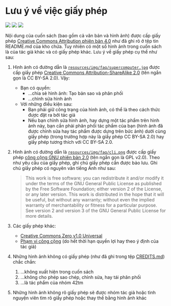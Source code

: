 Lưu ý về việc giấy phép
=======================

![](http://i.creativecommons.org/l/by/4.0/88x31.png)
![](http://i.creativecommons.org/l/by-sa/2.0/88x31.png)
![](http://mirrors.creativecommons.org/presskit/buttons/88x31/svg/cc-zero.svg)

Nội dung của cuốn sách (bao gồm cả văn bản và hình ảnh) được cấp giấy phép
[Creative Commons Attribution phiên bản 4.0][cc by 4.0 link] như đã ghi rõ ở
tệp tin README.md của kho chứa. Tuy nhiên có một số hình ảnh trong cuốn sách là
của tác giả khác và có giấy phép khác. Lưu ý về giấy phép cụ thể như sau:

1. Hình ảnh có đường dẫn là [`resources/img/faq/supercomputer.jpg`][spcimg link]
được cấp giấy phép [Creative Commons Attribution-ShareAlike 2.0][cc by-sa 2.0
link] (tên ngắn gọn là CC BY-SA 2.0). Vậy:
    - Bạn có quyền:
        - ...chia sẻ hình ảnh: Tạo bản sao và phân phối
        - ...chỉnh sửa hình ảnh
    - Với những điều kiện sau:
        - Bạn phải giữ công trạng của hình ảnh, có thể là theo cách thức được
        đặt ra bởi tác giả
        - Nếu bạn chỉnh sửa hình ảnh, hay dựng một tác phẩm trên hình ảnh này,
        bạn cần phải phân phối tác phẩm của bạn (hình ảnh đã được chỉnh sửa
        hay tác phẩm được dựng trên bức ảnh) dưới cùng giấy phép (trong trường
        hợp này là giấy phép CC BY-SA 2.0) hay giấy phép tương thích với CC
        BY-SA 2.0.

2. Hình ảnh có đường dẫn là [`resources/img/faq/cli.png`][cli_img link] được cấp
giấy phép [công cộng GNU phiên bản 2.0][gpl 2.0 link] (tên ngắn gọn là GPL
v2.0). Theo như yêu cầu của giấy phép, ghi chú giấy phép cần được bảo lưu. Ghi
chú giấy phép có nguyên văn tiếng Anh như sau:
    > This work is free software; you can redistribute it and/or modify it
    under the terms of the GNU General Public License as published by the
    Free Software Foundation; either version 2 of the License, or any later
    version. This work is distributed in the hope that it will be useful,
    but without any warranty; without even the implied warranty of
    merchantability or fitness for a particular purpose. See version 2 and
    version 3 of the GNU General Public License for more details.

3. Các giấy phép khác:
    - [Creative Commons Zero v1.0 Universal][cc0 link]
    - [Phạm vi công cộng][pd link] (do hết thời hạn quyền lợi hay theo ý định
    của tác giả)

4. Những hình ảnh không có giấy phép (như đã ghi trong tệp
[CREDITS.md](CREDITS.md)) chắc chắn:
    1. ...không xuất hiện trong cuốn sách
    2. ...không cho phép sao chép, chỉnh sửa, hay tái phân phối
    3. ...là tác phẩm của nhóm 42tm

5. Những hình ảnh không rõ giấy phép sẽ được nhóm tác giả hoặc tình nguyện viên
tìm rõ giấy phép hoặc thay thế bằng hình ảnh khác

[spcimg link]: resources/img/faq/supercomputer.jpg
[cli_img link]: resources/img/faq/cli.png
[cc by 4.0 link]: http://creativecommons.org/licenses/by/4.0/
[cc by-sa 2.0 link]: http://creativecommons.org/licenses/by-sa/2.0/
[gpl 2.0 link]: http://www.gnu.org/licenses/old-licenses/gpl-2.0.en.html
[cc0 link]: http://creativecommons.org/choose/zero/
[pd link]: http://vi.wikipedia.org/wiki/Phạm_vi_công_cộng
